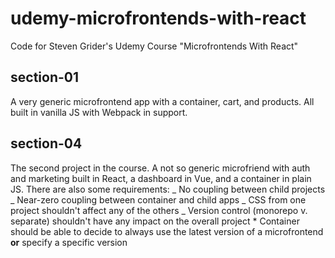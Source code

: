 # udemy-microfrontends-with-react

Code for Steven Grider's Udemy Course "Microfrontends With React"

## section-01

A very generic microfrontend app with a container, cart, and products. All built in vanilla JS with Webpack in support.

## section-04

The second project in the course. A not so generic microfriend with auth and marketing built in React, a dashboard in Vue, and a container in plain JS. There are also some requirements:
_ No coupling between child projects
_ Near-zero coupling between container and child apps
_ CSS from one project shouldn't affect any of the others
_ Version control (monorepo v. separate) shouldn't have any impact on the overall project \* Container should be able to decide to always use the latest version of a microfrontend **or** specify a specific version
